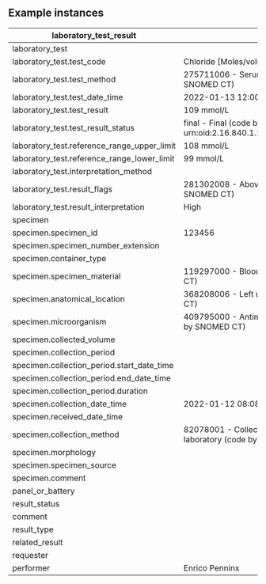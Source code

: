 ## Example instances

| laboratory_test_result                      |                   |
|---------------------------------------------|-------------------|
| laboratory_test	                          |
| laboratory_test.test_code	                  | Chloride [Moles/volume] in Blood |
| laboratory_test.test_method	              | 275711006 - Serum chemistry test (code by SNOMED CT)  |
| laboratory_test.test_date_time	          | 2022-01-13 12:00:00 |
| laboratory_test.test_result	              | 109 mmol/L |
| laboratory_test.test_result_status	      | final - Final (code by urn:oid:2.16.840.1.113883.2.4.3.11.60.40.4.16.1) | 
| laboratory_test.reference_range_upper_limit| 108 mmol/L |
| laboratory_test.reference_range_lower_limit| 99 mmol/L |
| laboratory_test.interpretation_method	      |  
| laboratory_test.result_flags	              | 281302008 - Above reference range (code by SNOMED CT) |
| laboratory_test.result_interpretation	      | High |
| specimen	 	                              |
| specimen.specimen_id                        | 123456 |
| specimen.specimen_number_extension	      |
| specimen.container_type	                  |
| specimen.specimen_material	              | 119297000  -  Blood specimen (code by SNOMED CT) |
| specimen.anatomical_location	              | 368208006  - Left upper arm (code by SNOMED CT)  |
| specimen.microorganism	                  | 409795000 - Antimicrobial resistant virus (code by SNOMED CT)  |
| specimen.collected_volume	                  |
| specimen.collection_period	              | 
| specimen.collection_period.start_date_time	|
| specimen.collection_period.end_date_time	  |
| specimen.collection_period.duration	      |
| specimen.collection_date_time	              | 2022-01-12 08:08:00 |
| specimen.received_date_time	              |
| specimen.collection_method	              | 82078001 - Collection of blood specimen for laboratory (code by SNOMED CT)  |
| specimen.morphology	                      |
| specimen.specimen_source	                  |
| specimen.comment	                          |
| panel_or_battery	                          |
| result_status	                              |
| comment	                                  | 
| result_type	                              | 
| related_result	                          |
| requester	 	                              |
| performer	 							      | Enrico Penninx |

